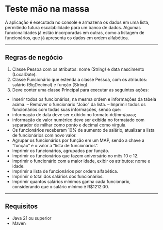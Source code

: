 # Teste mão na massa

A aplicação é executada no console e armazena os dados em uma lista, permitindo futura escalabilidade para um banco de dados. Algumas funcionalidades já estão incorporadas em outras, como a listagem de funcionários, que já apresenta os dados em ordem alfabética.

---

## Regras de negócio

1. Classe Pessoa com os atributos: nome (String) e data nascimento (LocalDate).
2. Classe Funcionário que estenda a classe Pessoa, com os atributos: salário (BigDecimal) e função (String).
3. Deve conter uma classe Principal para executar as seguintes ações:
  - Inserir todos os funcionários, na mesma ordem e informações da tabela acima.
  – Remover o funcionário “João” da lista.
  – Imprimir todos os funcionários com todas suas informações, sendo que:
  - informação de data deve ser exibido no formato dd/mm/aaaa;
  - informação de valor numérico deve ser exibida no formatado com separador de milhar como ponto e decimal como vírgula.
  - Os funcionários receberam 10% de aumento de salário, atualizar a lista de funcionários com novo valor.
  - Agrupar os funcionários por função em um MAP, sendo a chave a “função” e o valor a “lista de funcionários”.
  - Imprimir os funcionários, agrupados por função.
  - Imprimir os funcionários que fazem aniversário no mês 10 e 12.
  - Imprimir o funcionário com a maior idade, exibir os atributos: nome e idade.
  - Imprimir a lista de funcionários por ordem alfabética.
  - Imprimir o total dos salários dos funcionários.
  - Imprimir quantos salários mínimos ganha cada funcionário, considerando que o salário mínimo é R$1212.00.

---

## Requisitos
- Java 21 ou superior
- Maven
